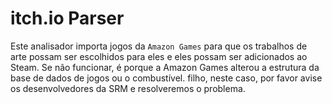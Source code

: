 # itch.io Parser

Este analisador importa jogos da `Amazon Games` para que os trabalhos de arte possam ser escolhidos para eles e eles possam ser adicionados ao Steam. Se não funcionar, é porque a Amazon Games alterou a estrutura da base de dados de jogos ou o combustível. filho, neste caso, por favor avise os desenvolvedores da SRM e resolveremos o problema.
